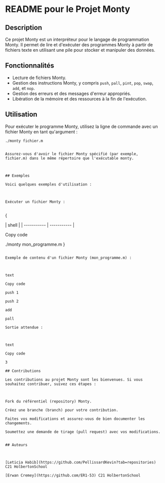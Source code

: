 

# README pour le Projet Monty

## Description

Ce projet Monty est un interpréteur pour le langage de programmation Monty. Il permet de lire et d'exécuter des programmes Monty à partir de fichiers texte en utilisant une pile pour stocker et manipuler des données.

## Fonctionnalités

- Lecture de fichiers Monty.
- Gestion des instructions Monty, y compris `push`, `pall`, `pint`, `pop`, `swap`, `add`, et `nop`.
- Gestion des erreurs et des messages d'erreur appropriés.
- Libération de la mémoire et des ressources à la fin de l'exécution.

## Utilisation

Pour exécuter le programme Monty, utilisez la ligne de commande avec un fichier Monty en tant qu'argument :

```shell
./monty fichier.m


Assurez-vous d'avoir le fichier Monty spécifié (par exemple, fichier.m) dans le même répertoire que l'exécutable monty.



## Exemples

Voici quelques exemples d'utilisation :



Exécuter un fichier Monty :


```
{

| shell |
| ----------- | ----------- |

Copy code


./monty mon_programme.m
}
```

Exemple de contenu d'un fichier Monty (mon_programme.m) :



text

Copy code

push 1

push 2

add

pall

Sortie attendue :



text

Copy code

3

## Contributions

Les contributions au projet Monty sont les bienvenues. Si vous souhaitez contribuer, suivez ces étapes :



Fork du référentiel (repository) Monty.

Créez une branche (branch) pour votre contribution.

Faites vos modifications et assurez-vous de bien documenter les changements.

Soumettez une demande de tirage (pull request) avec vos modifications.


## Auteurs



[Leticia Habib](https://github.com/PellissardKevin?tab=repositories) C21 HolbertonSchool

[Erwan Cremey](https://github.com/ER1-53) C21 HolbertonSchool
